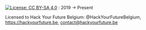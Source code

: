 [![License: CC BY-SA 4.0](https://licensebuttons.net/l/by-sa/4.0/80x15.png)](https://creativecommons.org/licenses/by-sa/4.0/) : 2019 -> Present

Licensed to Hack Your Future Belgium: @HackYourFutureBelgium, https://hackyourfuture.be, contact@hackyourfuture.be
